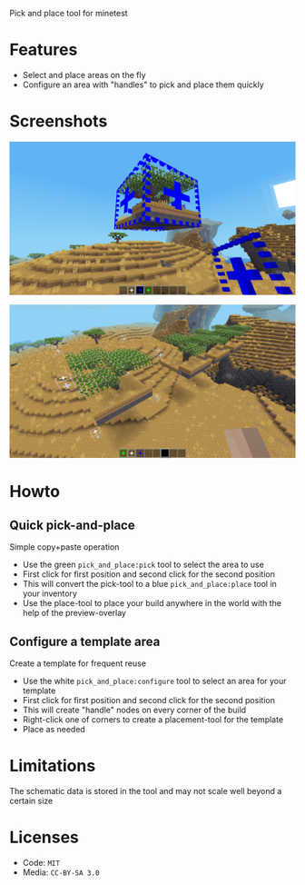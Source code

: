 Pick and place tool for minetest

# Features

* Select and place areas on the fly
* Configure an area with "handles" to pick and place them quickly

# Screenshots

![Placement tool](./screenshot_place.png)

![Pickup handles](./screenshot_configure.png)

# Howto

## Quick pick-and-place

Simple copy+paste operation

* Use the green `pick_and_place:pick` tool to select the area to use
* First click for first position and second click for the second position
* This will convert the pick-tool to a blue `pick_and_place:place` tool in your inventory
* Use the place-tool to place your build anywhere in the world with the help of the preview-overlay

## Configure a template area

Create a template for frequent reuse

* Use the white `pick_and_place:configure` tool to select an area for your template
* First click for first position and second click for the second position
* This will create "handle" nodes on every corner of the build
* Right-click one of corners to create a placement-tool for the template
* Place as needed

# Limitations

The schematic data is stored in the tool and may not scale well beyond a certain size

# Licenses

* Code: `MIT`
* Media: `CC-BY-SA 3.0`

